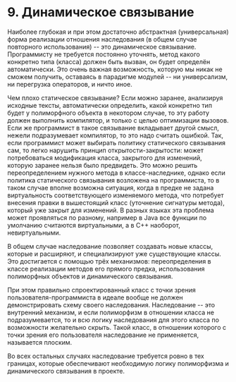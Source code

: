 # 9. Динамическое связывание

Наиболее глубокая и при этом достаточно абстрактная (универсальная) форма реализации отношения наследования (в общем случае повторного использования) -- это динамическое связывание. Программисту не требуется постоянно уточнять, метод какого конкретно типа (класса) должен быть вызван, он будет определён автоматически. Это очень важная возможность, которую мы никак не сможем получить, оставаясь в парадигме модулей -- ни универсализм, ни перегрузка операторов, и ничто иное.

Чем плохо статическое связывание? Если можно заранее, анализируя исходные тексты, автоматически определить, какой конкретно тип будет у полиморфного объекта в некотором случае, то эту работу должен выполнить компилятор, и только с целью оптимизации вызовов. Если же программист в такое связывание вкладывает другой смысл, нежели подразумевает компилятор, то это надо считать ошибкой. Так, если программист может выбирать политику статического связывания сам, то легко нарушить принцип открытости-закрытости: может потребоваться модификация класса, закрытого для изменений, которую заранее нельзя было предвидеть. Это можно решить переопределением нужного метода в классе-наследнике, однако если политика статического связывания возложена на программиста, то в таком случае вполне возможна ситуация, когда в предке не задана виртуальность соответствующего изменяемого метода, что потребует внесения правки в вышестоящий класс (уточнение сигнатуры метода), который уже закрыт для изменений. В разных языках эта проблема может проявляться по разному, например в Java все функции по умолчанию считаются виртуальными, а в С++ наоборот, невиртуальными.

В общем случае наследование позволяет создавать новые классы, которые и расширяют, и специализируют уже существующие классы. Это достигается с помощью трёх механизмов: переопределения в классе реализации методов его прямого предка, использования полиморфных объектов и динамического связывания.

При этом правильно спроектированный класс с точки зрения пользователя-программиста в идеале вообще не должен демонстрировать схему своего наследования. Наследование -- это внутренний механизм, и если полиморфизм в отношении класса не подразумевается, то и всю логику наследования для этого класса по возможности желательно скрыть. Такой класс, в отношении которого с точки зрения его пользователя наследование не применяется, называется плоским.

Во всех остальных случаях наследование требуется ровно в тех границах, которые обеспечивают необходимую логику полиморфизма и динамического связывания в проекте.
